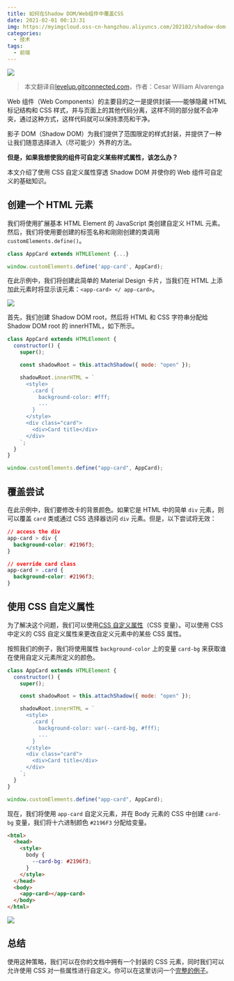 ```yaml
---
title: 如何在Shadow DOM/Web组件中覆盖CSS
date: 2021-02-01 00:13:31
img: https://myimgcloud.oss-cn-hangzhou.aliyuncs.com/202102/shadow-dom-web-component/banner.png
categories:
  - 技术
tags:
  - 前端
---
```


![](http://myimgcloud.oss-cn-hangzhou.aliyuncs.com/202102/shadow-dom-web-component/banner.png)

> 本文翻译自[levelup.gitconnected.com](https://levelup.gitconnected.com/how-to-override-css-in-a-shadow-dom-web-component-38ee2ad79cce)，作者：Cesar William Alvarenga

Web 组件（Web Components）的主要目的之一是提供封装——能够隐藏 HTML 标记结构和 CSS 样式，并与页面上的其他代码分离，这样不同的部分就不会冲突，通过这种方式，这样代码就可以保持漂亮和干净。

影子 DOM（Shadow DOM）为我们提供了范围限定的样式封装，并提供了一种让我们随意选择进入（尽可能少）外界的方法。

<!-- more -->

**但是，如果我想使我的组件可自定义某些样式属性，该怎么办？**

本文介绍了使用 CSS 自定义属性穿透 Shadow DOM 并使你的 Web 组件可自定义的基础知识。

## 创建一个 HTML 元素

我们将使用扩展基本 HTML Element 的 JavaScript 类创建自定义 HTML 元素。然后，我们将使用要创建的标签名称和刚刚创建的类调用`customElements.define()`。

```javascript
class AppCard extends HTMLElement {...}

window.customElements.define('app-card', AppCard);
```

在此示例中，我们将创建此简单的 Material Design 卡片，当我们在 HTML 上添加此元素时将显示该元素：`<app-card> </ app-card>`。

![](http://myimgcloud.oss-cn-hangzhou.aliyuncs.com/202102/shadow-dom-web-component/1.png)

首先，我们创建 Shadow DOM root，然后将 HTML 和 CSS 字符串分配给 Shadow DOM root 的 innerHTML，如下所示。

```javascript
class AppCard extends HTMLElement {
  constructor() {
    super();

    const shadowRoot = this.attachShadow({ mode: "open" });

    shadowRoot.innerHTML = `
      <style>
        .card {
          background-color: #fff;
          ...
        }
      </style>
      <div class="card">
        <div>Card title</div>
      </div>
    `;
  }
}

window.customElements.define("app-card", AppCard);
```

## 覆盖尝试

在此示例中，我们要修改卡的背景颜色。如果它是 HTML 中的简单 `div` 元素，则可以覆盖 `card` 类或通过 CSS 选择器访问 `div` 元素。但是，以下尝试将无效：

```css
// access the div
app-card > div {
  background-color: #2196f3;
}

// override card class
app-card > .card {
  background-color: #2196f3;
}
```

## 使用 CSS 自定义属性

为了解决这个问题，我们可以使用[CSS 自定义属性](https://developer.mozilla.org/en-US/docs/Web/CSS/--*)（CSS 变量）。可以使用 CSS 中定义的 CSS 自定义属性来更改自定义元素中的某些 CSS 属性。

按照我们的例子，我们将使用属性 `background-color` 上的变量 `card-bg` 来获取谁在使用自定义元素所定义的颜色。

```javascript
class AppCard extends HTMLElement {
  constructor() {
    super();

    const shadowRoot = this.attachShadow({ mode: "open" });

    shadowRoot.innerHTML = `
      <style>
        .card {
          background-color: var(--card-bg, #fff);
          ...
        }
      </style>
      <div class="card">
        <div>Card title</div>
      </div>
    `;
  }
}

window.customElements.define("app-card", AppCard);
```

现在，我们将使用 `app-card` 自定义元素，并在 Body 元素的 CSS 中创建 `card-bg` 变量，我们将十六进制颜色 `#2196F3` 分配给变量。

```html
<html>
  <head>
    <style>
      body {
        --card-bg: #2196f3;
      }
    </style>
  </head>
  <body>
    <app-card></app-card>
  </body>
</html>
```

![](http://myimgcloud.oss-cn-hangzhou.aliyuncs.com/202102/shadow-dom-web-component/2.png)

## 总结

使用这种策略，我们可以在你的文档中拥有一个封装的 CSS 元素，同时我们可以允许使用 CSS 对一些属性进行自定义。你可以在这里访问一个[完整的例子](https://codepen.io/cesarwbr/pen/abNyEPe)。

